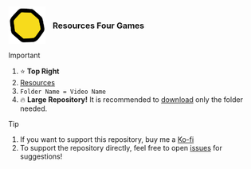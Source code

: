 <img width="75" src="https://github.com/FourGames/FourGames/blob/main/icon.png" style="vertical-align: middle;"/>
<h3 style="margin-left: 10px; display: inline; vertical-align: middle;">Resources Four Games</h3>

> [!IMPORTANT]
> 1. ⭐ **Top Right**
> 2. <a href="https://github.com/FourGames/FourGames/tree/main/Resources">Resources</a>
> 3. `Folder Name = Video Name`
> 4. 🔥 **Large Repository!** It is recommended to <a href="https://download-directory.github.io/">download</a> only the folder needed.

> [!TIP]
> 1. If you want to support this repository, buy me a <a href="https://ko-fi.com/fourgames">Ko-fi</a>
> 2. To support the repository directly, feel free to open <a href="https://github.com/FourGames/FourGames/issues">issues</a> for suggestions!
